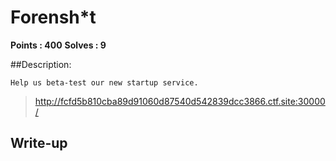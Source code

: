 # Forensh*t

**Points : 400**
**Solves : 9**


##Description:

	Help us beta-test our new startup service.

>http://fcfd5b810cba89d91060d87540d542839dcc3866.ctf.site:30000/

## Write-up
